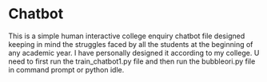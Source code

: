 # Chatbot

This is a simple human interactive college enquiry chatbot file designed keeping in mind the struggles faced by all the students at the beginning of any academic year. I have personally designed it according to my college.
U need to first run the train_chatbot1.py file and then run the bubbleori.py file in command prompt or python idle.
